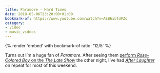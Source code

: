 ```yaml
---
title: Paramore - Hard Times
date: 2018-05-06T23:20:00+01:00
bookmark-of: https://www.youtube.com/watch?v=AEB6ibtdPZc
category:
- video
- music_videos
---
```

{% render 'embed' with bookmark-of
  ratio: '12/5'
%}

Turns out I’m a huge fan of <cite>Paramore</cite>. After seeing them [perform <cite>Rose-Colored Boy</cite> on the <cite>The Late Show</cite>][1] the other night, I’ve had [<cite>After Laughter</cite>][2] on repeat for most of this weekend.

[1]: https://www.youtube.com/watch?v=_j7z_oPTvJM
[2]: https://en.wikipedia.org/wiki/After_Laughter
